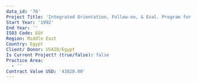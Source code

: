 ```yaml
---
data_id: '78'
Project Title: 'Integrated Orientation, Follow-on, & Eval. Program for Participant Training'
Start Year: '1992'
End Year: ''
ISO3 Code: EGY
Region: Middle East
Country: Egypt
Client/ Donor: USAID/Egypt
Is Current Project? (true/false): false
Practice Area:
  - ''
Contract Value USD: '43820.00'
---
```

